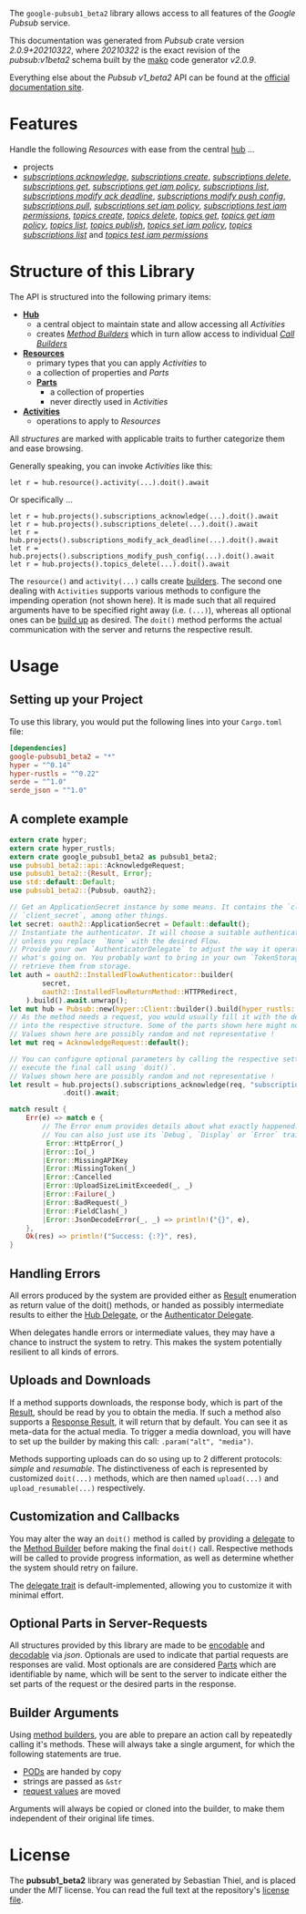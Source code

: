 <!---
DO NOT EDIT !
This file was generated automatically from 'src/mako/api/README.md.mako'
DO NOT EDIT !
-->
The `google-pubsub1_beta2` library allows access to all features of the *Google Pubsub* service.

This documentation was generated from *Pubsub* crate version *2.0.9+20210322*, where *20210322* is the exact revision of the *pubsub:v1beta2* schema built by the [mako](http://www.makotemplates.org/) code generator *v2.0.9*.

Everything else about the *Pubsub* *v1_beta2* API can be found at the
[official documentation site](https://cloud.google.com/pubsub/docs).
# Features

Handle the following *Resources* with ease from the central [hub](https://docs.rs/google-pubsub1_beta2/2.0.9+20210322/google_pubsub1_beta2/Pubsub) ... 

* projects
 * [*subscriptions acknowledge*](https://docs.rs/google-pubsub1_beta2/2.0.9+20210322/google_pubsub1_beta2/api::ProjectSubscriptionAcknowledgeCall), [*subscriptions create*](https://docs.rs/google-pubsub1_beta2/2.0.9+20210322/google_pubsub1_beta2/api::ProjectSubscriptionCreateCall), [*subscriptions delete*](https://docs.rs/google-pubsub1_beta2/2.0.9+20210322/google_pubsub1_beta2/api::ProjectSubscriptionDeleteCall), [*subscriptions get*](https://docs.rs/google-pubsub1_beta2/2.0.9+20210322/google_pubsub1_beta2/api::ProjectSubscriptionGetCall), [*subscriptions get iam policy*](https://docs.rs/google-pubsub1_beta2/2.0.9+20210322/google_pubsub1_beta2/api::ProjectSubscriptionGetIamPolicyCall), [*subscriptions list*](https://docs.rs/google-pubsub1_beta2/2.0.9+20210322/google_pubsub1_beta2/api::ProjectSubscriptionListCall), [*subscriptions modify ack deadline*](https://docs.rs/google-pubsub1_beta2/2.0.9+20210322/google_pubsub1_beta2/api::ProjectSubscriptionModifyAckDeadlineCall), [*subscriptions modify push config*](https://docs.rs/google-pubsub1_beta2/2.0.9+20210322/google_pubsub1_beta2/api::ProjectSubscriptionModifyPushConfigCall), [*subscriptions pull*](https://docs.rs/google-pubsub1_beta2/2.0.9+20210322/google_pubsub1_beta2/api::ProjectSubscriptionPullCall), [*subscriptions set iam policy*](https://docs.rs/google-pubsub1_beta2/2.0.9+20210322/google_pubsub1_beta2/api::ProjectSubscriptionSetIamPolicyCall), [*subscriptions test iam permissions*](https://docs.rs/google-pubsub1_beta2/2.0.9+20210322/google_pubsub1_beta2/api::ProjectSubscriptionTestIamPermissionCall), [*topics create*](https://docs.rs/google-pubsub1_beta2/2.0.9+20210322/google_pubsub1_beta2/api::ProjectTopicCreateCall), [*topics delete*](https://docs.rs/google-pubsub1_beta2/2.0.9+20210322/google_pubsub1_beta2/api::ProjectTopicDeleteCall), [*topics get*](https://docs.rs/google-pubsub1_beta2/2.0.9+20210322/google_pubsub1_beta2/api::ProjectTopicGetCall), [*topics get iam policy*](https://docs.rs/google-pubsub1_beta2/2.0.9+20210322/google_pubsub1_beta2/api::ProjectTopicGetIamPolicyCall), [*topics list*](https://docs.rs/google-pubsub1_beta2/2.0.9+20210322/google_pubsub1_beta2/api::ProjectTopicListCall), [*topics publish*](https://docs.rs/google-pubsub1_beta2/2.0.9+20210322/google_pubsub1_beta2/api::ProjectTopicPublishCall), [*topics set iam policy*](https://docs.rs/google-pubsub1_beta2/2.0.9+20210322/google_pubsub1_beta2/api::ProjectTopicSetIamPolicyCall), [*topics subscriptions list*](https://docs.rs/google-pubsub1_beta2/2.0.9+20210322/google_pubsub1_beta2/api::ProjectTopicSubscriptionListCall) and [*topics test iam permissions*](https://docs.rs/google-pubsub1_beta2/2.0.9+20210322/google_pubsub1_beta2/api::ProjectTopicTestIamPermissionCall)




# Structure of this Library

The API is structured into the following primary items:

* **[Hub](https://docs.rs/google-pubsub1_beta2/2.0.9+20210322/google_pubsub1_beta2/Pubsub)**
    * a central object to maintain state and allow accessing all *Activities*
    * creates [*Method Builders*](https://docs.rs/google-pubsub1_beta2/2.0.9+20210322/google_pubsub1_beta2/client::MethodsBuilder) which in turn
      allow access to individual [*Call Builders*](https://docs.rs/google-pubsub1_beta2/2.0.9+20210322/google_pubsub1_beta2/client::CallBuilder)
* **[Resources](https://docs.rs/google-pubsub1_beta2/2.0.9+20210322/google_pubsub1_beta2/client::Resource)**
    * primary types that you can apply *Activities* to
    * a collection of properties and *Parts*
    * **[Parts](https://docs.rs/google-pubsub1_beta2/2.0.9+20210322/google_pubsub1_beta2/client::Part)**
        * a collection of properties
        * never directly used in *Activities*
* **[Activities](https://docs.rs/google-pubsub1_beta2/2.0.9+20210322/google_pubsub1_beta2/client::CallBuilder)**
    * operations to apply to *Resources*

All *structures* are marked with applicable traits to further categorize them and ease browsing.

Generally speaking, you can invoke *Activities* like this:

```Rust,ignore
let r = hub.resource().activity(...).doit().await
```

Or specifically ...

```ignore
let r = hub.projects().subscriptions_acknowledge(...).doit().await
let r = hub.projects().subscriptions_delete(...).doit().await
let r = hub.projects().subscriptions_modify_ack_deadline(...).doit().await
let r = hub.projects().subscriptions_modify_push_config(...).doit().await
let r = hub.projects().topics_delete(...).doit().await
```

The `resource()` and `activity(...)` calls create [builders][builder-pattern]. The second one dealing with `Activities` 
supports various methods to configure the impending operation (not shown here). It is made such that all required arguments have to be 
specified right away (i.e. `(...)`), whereas all optional ones can be [build up][builder-pattern] as desired.
The `doit()` method performs the actual communication with the server and returns the respective result.

# Usage

## Setting up your Project

To use this library, you would put the following lines into your `Cargo.toml` file:

```toml
[dependencies]
google-pubsub1_beta2 = "*"
hyper = "^0.14"
hyper-rustls = "^0.22"
serde = "^1.0"
serde_json = "^1.0"
```

## A complete example

```Rust
extern crate hyper;
extern crate hyper_rustls;
extern crate google_pubsub1_beta2 as pubsub1_beta2;
use pubsub1_beta2::api::AcknowledgeRequest;
use pubsub1_beta2::{Result, Error};
use std::default::Default;
use pubsub1_beta2::{Pubsub, oauth2};

// Get an ApplicationSecret instance by some means. It contains the `client_id` and 
// `client_secret`, among other things.
let secret: oauth2::ApplicationSecret = Default::default();
// Instantiate the authenticator. It will choose a suitable authentication flow for you, 
// unless you replace  `None` with the desired Flow.
// Provide your own `AuthenticatorDelegate` to adjust the way it operates and get feedback about 
// what's going on. You probably want to bring in your own `TokenStorage` to persist tokens and
// retrieve them from storage.
let auth = oauth2::InstalledFlowAuthenticator::builder(
        secret,
        oauth2::InstalledFlowReturnMethod::HTTPRedirect,
    ).build().await.unwrap();
let mut hub = Pubsub::new(hyper::Client::builder().build(hyper_rustls::HttpsConnector::with_native_roots()), auth);
// As the method needs a request, you would usually fill it with the desired information
// into the respective structure. Some of the parts shown here might not be applicable !
// Values shown here are possibly random and not representative !
let mut req = AcknowledgeRequest::default();

// You can configure optional parameters by calling the respective setters at will, and
// execute the final call using `doit()`.
// Values shown here are possibly random and not representative !
let result = hub.projects().subscriptions_acknowledge(req, "subscription")
             .doit().await;

match result {
    Err(e) => match e {
        // The Error enum provides details about what exactly happened.
        // You can also just use its `Debug`, `Display` or `Error` traits
         Error::HttpError(_)
        |Error::Io(_)
        |Error::MissingAPIKey
        |Error::MissingToken(_)
        |Error::Cancelled
        |Error::UploadSizeLimitExceeded(_, _)
        |Error::Failure(_)
        |Error::BadRequest(_)
        |Error::FieldClash(_)
        |Error::JsonDecodeError(_, _) => println!("{}", e),
    },
    Ok(res) => println!("Success: {:?}", res),
}

```
## Handling Errors

All errors produced by the system are provided either as [Result](https://docs.rs/google-pubsub1_beta2/2.0.9+20210322/google_pubsub1_beta2/client::Result) enumeration as return value of
the doit() methods, or handed as possibly intermediate results to either the 
[Hub Delegate](https://docs.rs/google-pubsub1_beta2/2.0.9+20210322/google_pubsub1_beta2/client::Delegate), or the [Authenticator Delegate](https://docs.rs/yup-oauth2/*/yup_oauth2/trait.AuthenticatorDelegate.html).

When delegates handle errors or intermediate values, they may have a chance to instruct the system to retry. This 
makes the system potentially resilient to all kinds of errors.

## Uploads and Downloads
If a method supports downloads, the response body, which is part of the [Result](https://docs.rs/google-pubsub1_beta2/2.0.9+20210322/google_pubsub1_beta2/client::Result), should be
read by you to obtain the media.
If such a method also supports a [Response Result](https://docs.rs/google-pubsub1_beta2/2.0.9+20210322/google_pubsub1_beta2/client::ResponseResult), it will return that by default.
You can see it as meta-data for the actual media. To trigger a media download, you will have to set up the builder by making
this call: `.param("alt", "media")`.

Methods supporting uploads can do so using up to 2 different protocols: 
*simple* and *resumable*. The distinctiveness of each is represented by customized 
`doit(...)` methods, which are then named `upload(...)` and `upload_resumable(...)` respectively.

## Customization and Callbacks

You may alter the way an `doit()` method is called by providing a [delegate](https://docs.rs/google-pubsub1_beta2/2.0.9+20210322/google_pubsub1_beta2/client::Delegate) to the 
[Method Builder](https://docs.rs/google-pubsub1_beta2/2.0.9+20210322/google_pubsub1_beta2/client::CallBuilder) before making the final `doit()` call. 
Respective methods will be called to provide progress information, as well as determine whether the system should 
retry on failure.

The [delegate trait](https://docs.rs/google-pubsub1_beta2/2.0.9+20210322/google_pubsub1_beta2/client::Delegate) is default-implemented, allowing you to customize it with minimal effort.

## Optional Parts in Server-Requests

All structures provided by this library are made to be [encodable](https://docs.rs/google-pubsub1_beta2/2.0.9+20210322/google_pubsub1_beta2/client::RequestValue) and 
[decodable](https://docs.rs/google-pubsub1_beta2/2.0.9+20210322/google_pubsub1_beta2/client::ResponseResult) via *json*. Optionals are used to indicate that partial requests are responses 
are valid.
Most optionals are are considered [Parts](https://docs.rs/google-pubsub1_beta2/2.0.9+20210322/google_pubsub1_beta2/client::Part) which are identifiable by name, which will be sent to 
the server to indicate either the set parts of the request or the desired parts in the response.

## Builder Arguments

Using [method builders](https://docs.rs/google-pubsub1_beta2/2.0.9+20210322/google_pubsub1_beta2/client::CallBuilder), you are able to prepare an action call by repeatedly calling it's methods.
These will always take a single argument, for which the following statements are true.

* [PODs][wiki-pod] are handed by copy
* strings are passed as `&str`
* [request values](https://docs.rs/google-pubsub1_beta2/2.0.9+20210322/google_pubsub1_beta2/client::RequestValue) are moved

Arguments will always be copied or cloned into the builder, to make them independent of their original life times.

[wiki-pod]: http://en.wikipedia.org/wiki/Plain_old_data_structure
[builder-pattern]: http://en.wikipedia.org/wiki/Builder_pattern
[google-go-api]: https://github.com/google/google-api-go-client

# License
The **pubsub1_beta2** library was generated by Sebastian Thiel, and is placed 
under the *MIT* license.
You can read the full text at the repository's [license file][repo-license].

[repo-license]: https://github.com/Byron/google-apis-rsblob/main/LICENSE.md
